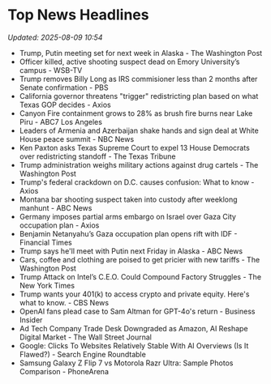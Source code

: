 # Top News Headlines

_Updated: 2025-08-09 10:54_

- Trump, Putin meeting set for next week in Alaska - The Washington Post
- Officer killed, active shooting suspect dead on Emory University’s campus - WSB-TV
- Trump removes Billy Long as IRS commisioner less than 2 months after Senate confirmation - PBS
- California governor threatens "trigger" redistricting plan based on what Texas GOP decides - Axios
- Canyon Fire containment grows to 28% as brush fire burns near Lake Piru - ABC7 Los Angeles
- Leaders of Armenia and Azerbaijan shake hands and sign deal at White House peace summit - NBC News
- Ken Paxton asks Texas Supreme Court to expel 13 House Democrats over redistricting standoff - The Texas Tribune
- Trump administration weighs military actions against drug cartels - The Washington Post
- Trump's federal crackdown on D.C. causes confusion: What to know - Axios
- Montana bar shooting suspect taken into custody after weeklong manhunt - ABC News
- Germany imposes partial arms embargo on Israel over Gaza City occupation plan - Axios
- Benjamin Netanyahu’s Gaza occupation plan opens rift with IDF - Financial Times
- Trump says he'll meet with Putin next Friday in Alaska - ABC News
- Cars, coffee and clothing are poised to get pricier with new tariffs - The Washington Post
- Trump Attack on Intel’s C.E.O. Could Compound Factory Struggles - The New York Times
- Trump wants your 401(k) to access crypto and private equity. Here's what to know. - CBS News
- OpenAI fans plead case to Sam Altman for GPT-4o's return - Business Insider
- Ad Tech Company Trade Desk Downgraded as Amazon, AI Reshape Digital Market - The Wall Street Journal
- Google: Clicks To Websites Relatively Stable With AI Overviews (Is It Flawed?) - Search Engine Roundtable
- Samsung Galaxy Z Flip 7 vs Motorola Razr Ultra: Sample Photos Comparison - PhoneArena